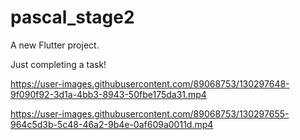# pascal_stage2

A new Flutter project.

Just completing a task!


https://user-images.githubusercontent.com/89068753/130297648-9f090f92-3d1a-4bb3-8943-50fbe175da31.mp4



https://user-images.githubusercontent.com/89068753/130297655-964c5d3b-5c48-46a2-9b4e-0af609a0011d.mp4



